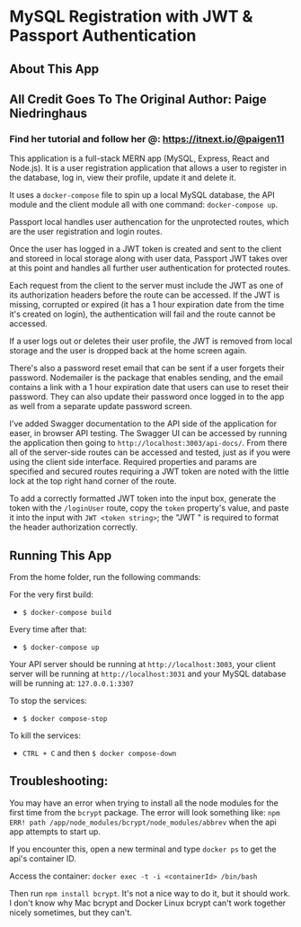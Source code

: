 # MySQL Registration with JWT & Passport Authentication

## About This App
## All Credit Goes To The Original Author: Paige Niedringhaus
### Find her tutorial and follow her @: https://itnext.io/@paigen11
This application is a full-stack MERN app (MySQL, Express, React and Node.js). It is a user registration application that allows a user to register in the database, log in, view their profile, update it and delete it.

It uses a `docker-compose` file to spin up a local MySQL database, the API module and the client module all with one command: `docker-compose up`.

Passport local handles user authencation for the unprotected routes, which are the user registration and login routes.

Once the user has logged in a JWT token is created and sent to the client and storeed in local storage along with user data, Passport JWT takes over at this point and handles all further user authentication for protected routes.

Each request from the client to the server must include the JWT as one of its authorization headers before the route can be accessed. If the JWT is missing, corrupted or expired (it has a 1 hour expiration date from the time it's created on login), the authentication will fail and the route cannot be accessed.

If a user logs out or deletes their user profile, the JWT is removed from local storage and the user is dropped back at the home screen again.

There's also a password reset email that can be sent if a user forgets their password. Nodemailer is the package that enables sending, and the email contains a link with a 1 hour expiration date that users can use to reset their password. They can also update their password once logged in to the app as well from a separate update password screen.

I've added Swagger documentation to the API side of the application for easer, in browser API testing. The Swagger UI can be accessed by running the application then going to `http://localhost:3003/api-docs/`. From there all of the server-side routes can be accessed and tested, just as if you were using the client side interface. Required properties and params are specified and secured routes requiring a JWT token are noted with the little lock at the top right hand corner of the route.

To add a correctly formatted JWT token into the input box, generate the token with the `/loginUser` route, copy the `token` property's value, and paste it into the input with `JWT <token string>`; the "JWT " is required to format the header authorization correctly.

## Running This App

From the home folder, run the following commands:

For the very first build:

- `$ docker-compose build`

Every time after that:

- `$ docker-compose up`

Your API server should be running at `http://localhost:3003`, your client server will be running at `http://localhost:3031` and your MySQL database will be running at: `127.0.0.1:3307`

To stop the services:

- `$ docker compose-stop`

To kill the services:

- `CTRL + C` and then `$ docker compose-down`

## Troubleshooting:

You may have an error when trying to install all the node modules for the first time from the `bcrypt` package. The error will look something like: `npm ERR! path /app/node_modules/bcrypt/node_modules/abbrev` when the api app attempts to start up.

If you encounter this, open a new terminal and type `docker ps` to get the api's container ID.

Access the container: `docker exec -t -i <containerId> /bin/bash`

Then run `npm install bcrypt`. It's not a nice way to do it, but it should work. I don't know why Mac bcrypt and Docker Linux bcrypt can't work together nicely sometimes, but they can't.

